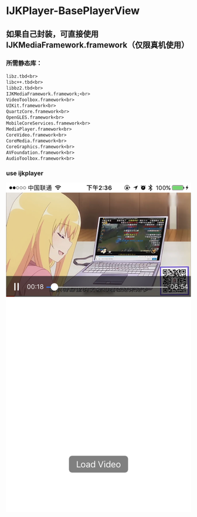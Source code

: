 # IJKPlayer-BasePlayerView

## 如果自己封装，可直接使用 IJKMediaFramework.framework（仅限真机使用）<br>
### 所需静态库：<br>
  	libz.tbd<br>
	libc++.tbd<br>
	libbz2.tbd<br>
	IJKMediaFramework.framework;<br>
	VideoToolbox.framework<br>
	UIKit.framework<br>
	QuartzCore.framework<br>
	OpenGLES.framework<br>
	MobileCoreServices.framework<br>
	MediaPlayer.framework<br>
	CoreVideo.framework<br>
	CoreMedia.framework<br>
	CoreGraphics.framework<br>
	AVFoundation.framework<br>
	AudioToolbox.framework<br>

### use ijkplayer

![image](https://github.com/wangxiaocan/IJKPlayer-BasePlayerView/blob/master/BasePlayerView/screen.PNG)
